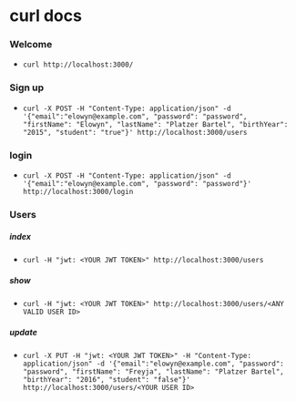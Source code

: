 # curl docs

### Welcome
* `curl http://localhost:3000/`

### Sign up
* `curl -X POST -H "Content-Type: application/json" -d '{"email":"elowyn@example.com", "password": "password", "firstName": "Elowyn", "lastName": "Platzer Bartel", "birthYear": "2015", "student": "true"}' http://localhost:3000/users`

### login
* `curl -X POST -H "Content-Type: application/json" -d '{"email":"elowyn@example.com", "password": "password"}' http://localhost:3000/login`

### Users
##### index
* `curl -H "jwt: <YOUR JWT TOKEN>" http://localhost:3000/users`

##### show
* `curl -H "jwt: <YOUR JWT TOKEN>" http://localhost:3000/users/<ANY VALID USER ID>`

##### update
* `curl -X PUT -H "jwt: <YOUR JWT TOKEN>" -H "Content-Type: application/json" -d '{"email":"elowyn@example.com", "password": "password", "firstName": "Freyja", "lastName": "Platzer Bartel", "birthYear": "2016", "student": "false"}' http://localhost:3000/users/<YOUR USER ID>`

